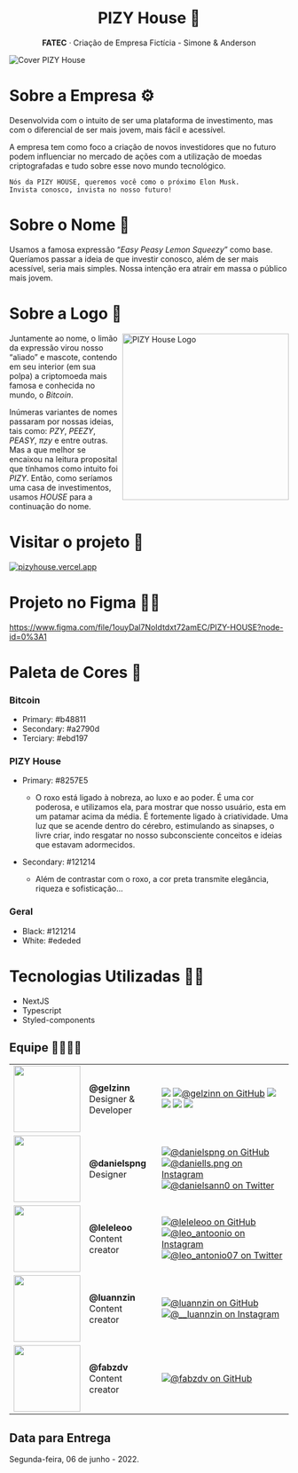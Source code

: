 <h1 align="center">PIZY House 🍋</h1>
<p align="center"><b>FATEC</b> · Criação de Empresa Fictícia - Simone &amp; Anderson</p>

<img src="https://img001.prntscr.com/file/img001/6RAHnKfQQ-qWDDgDYwE5Vg.png" alt="Cover PIZY House" />

# Sobre a Empresa :gear:

Desenvolvida com o intuito de ser uma plataforma de investimento, mas com o diferencial de ser mais jovem, mais fácil e acessível.

A empresa tem como foco a criação de novos investidores que no futuro podem influenciar no mercado de ações com a utilização de moedas criptografadas e tudo sobre esse novo mundo tecnológico.

```
Nós da PIZY HOUSE, queremos você como o próximo Elon Musk.
Invista conosco, invista no nosso futuro!
```

# Sobre o Nome :beginner:

Usamos a famosa expressão “*Easy Peasy Lemon Squeezy*” como base.
Queríamos passar a ideia de que investir conosco, além de ser mais acessível, seria mais simples. Nossa intenção era atrair em massa o público mais jovem.

# Sobre a Logo :beginner:

<img src="https://img001.prntscr.com/file/img001/u24riOsQRZa5kVxATG0Sig.png" alt="PIZY House Logo" align="right" width="300" height="300" />

Juntamente ao nome, o limão da expressão virou nosso “aliado” e mascote, contendo em seu interior (em sua polpa) a criptomoeda mais famosa e conhecida no mundo, o *Bitcoin*.

Inúmeras variantes de nomes passaram por nossas ideias, tais como: *PZY*, *PEEZY*, *PEASY*, *πzy* e entre outras. Mas a que melhor se encaixou na leitura proposital que tínhamos como intuito foi *PIZY*. Então, como seríamos uma casa de investimentos, usamos *HOUSE* para a continuação do nome.

# Visitar o projeto :call_me_hand:

<a href="https://pizyhouse.vercel.app" target="_blank"><img src="https://img.shields.io/badge/-pizyhouse-purple?&style=for-the-badge" alt="pizyhouse.vercel.app"></a>

# Projeto no Figma :artist:

https://www.figma.com/file/1ouyDal7NoIdtdxt72amEC/PIZY-HOUSE?node-id=0%3A1

# Paleta de Cores :nail_care:

### Bitcoin

* Primary: #b48811
* Secondary: #a2790d
* Terciary: #ebd197

### PIZY House

* Primary: #8257E5
    * O roxo está ligado à nobreza, ao luxo e ao poder. É uma cor poderosa, e utilizamos ela, para mostrar que nosso usuário, esta em um patamar acima da média. É fortemente ligado à criatividade. Uma luz que se acende dentro do cérebro, estimulando as sinapses, o livre criar, indo resgatar no nosso subconsciente conceitos e ideias que estavam adormecidos.
 
* Secondary: #121214
    * Além de contrastar com o roxo, a cor preta transmite elegância, riqueza e sofisticação...

### Geral

* Black: #121214
* White: #ededed 

# Tecnologias Utilizadas :man_technologist:

* NextJS
* Typescript
* Styled-components

## Equipe :family_man_man_boy_boy:

<table>
  <tr>
    <td valign="top">
      <img src="https://github.com/gelzinn.png?size=120" width=120>
    </td>
    <td valign="center">
      <p><b>@gelzinn</b><br>Designer & Developer</p>
    </td>
    <td valign="center">
      <a href="https://gelzin.com" target="_blank"><img src="https://img.shields.io/badge/-gelzin.com-black?&style=for-the-badge"></a>
      <a href="https://www.github.com/gelzinn" target="_blank"><img src="https://img.shields.io/badge/GitHub-%23333333.svg?&style=for-the-badge&logo=github&logoColor=white" alt="@gelzinn on GitHub"></a>
      <a href="https://www.youtube.com/c/gelzinn_" target="_blank"><img src="https://img.shields.io/badge/YouTube-FF0000?style=for-the-badge&logo=youtube&logoColor=white" target="_blank"></a>
      <a href="https://instagram.com/gelzinn" target="_blank"><img src="https://img.shields.io/badge/-Instagram-%23E4405F?style=for-the-badge&logo=instagram&logoColor=white" target="_blank"></a>
      <a href="https://twitter.com/gelzinn_" target="_blank"><img src="https://img.shields.io/badge/twitter-%231DA1F2.svg?&style=for-the-badge&logo=twitter&logoColor=white" target="_blank"></a>
      <a href="https://www.linkedin.com/in/gelzin" target="_blank"><img src="https://img.shields.io/badge/-LinkedIn-%230077B5?style=for-the-badge&logo=linkedin&logoColor=white" target="_blank"></a> 
    </td>
  </tr>
  
  <tr>
    <td valign="top">
      <img src="https://github.com/danielspng.png?size=120" width=120>
    </td>
    <td valign="center">
      <p><b>@danielspng</b><br>Designer</p>
    </td>
    <td valign="center">
      <a href="https://www.github.com/danielspng" target="_blank"><img src="https://img.shields.io/badge/GitHub-%23333333.svg?&style=for-the-badge&logo=github&logoColor=white" alt="@danielspng on GitHub"></a>
      <a href="https://www.instagram.com/daniells.png" target="_blank"><img src="https://img.shields.io/badge/Instagram-%23E4405F.svg?&style=for-the-badge&logo=instagram&logoColor=white" alt="@daniells.png on Instagram"></a>
      <a href="https://www.twiiter.com/danielsann0" target="_blank"><img src="https://img.shields.io/badge/Twitter-%231877F2.svg?&style=for-the-badge&logo=twitter&logoColor=white" alt="@danielsann0 on Twitter"></a>
    </td>
  </tr>
  
  <tr>
    <td valign="top">
      <img src="https://github.com/leleleoo.png?size=120" width=120>
    </td>
    <td valign="center">
      <p><b>@leleleoo</b><br>Content creator</p>
    </td>
    <td valign="center">
      <a href="https://www.github.com/leleleoo" target="_blank"><img src="https://img.shields.io/badge/GitHub-%23333333.svg?&style=for-the-badge&logo=github&logoColor=white" alt="@leleleoo on GitHub"></a>
      <a href="https://www.instagram.com/leo_antoonio" target="_blank"><img src="https://img.shields.io/badge/Instagram-%23E4405F.svg?&style=for-the-badge&logo=instagram&logoColor=white" alt="@leo_antoonio on Instagram"></a>
      <a href="https://www.twiiter.com/leo_antonio07" target="_blank"><img src="https://img.shields.io/badge/Twitter-%231877F2.svg?&style=for-the-badge&logo=twitter&logoColor=white" alt="@leo_antonio07 on Twitter"></a>
    </td>
  </tr>
  
  <tr>
    <td valign="top">
      <img src="https://github.com/luannzin.png?size=120" width=120>
    </td>
    <td valign="center">
      <p><b>@luannzin</b><br>Content creator</p>
    </td>
    <td valign="center">
      <a href="https://www.github.com/luannzin" target="_blank"><img src="https://img.shields.io/badge/GitHub-%23333333.svg?&style=for-the-badge&logo=github&logoColor=white" alt="@luannzin on GitHub"></a>
      <a href="https://www.instagram.com/__luannzin" target="_blank"><img src="https://img.shields.io/badge/Instagram-%23E4405F.svg?&style=for-the-badge&logo=instagram&logoColor=white" alt="@__luannzin on Instagram"></a>
    </td>
  </tr>
  
  <tr>
    <td valign="top">
      <img src="https://github.com/fabzdv.png?size=120" width=120>
    </td>
    <td valign="center">
      <p><b>@fabzdv</b><br>Content creator</p>
    </td>
    <td valign="center">
        <a href="https://www.github.com/fabzdv" target="_blank"><img src="https://img.shields.io/badge/GitHub-%23333333.svg?&style=for-the-badge&logo=github&logoColor=white" alt="@fabzdv on GitHub"></a>
    </td>
  </tr>
</table>

## Data para Entrega

Segunda-feira, 06 de junho - 2022.
